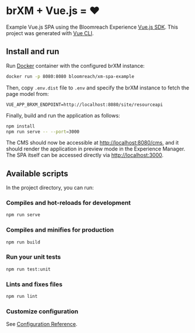 # brXM + Vue.js = ♥️
Example Vue.js SPA using the Bloomreach Experience [Vue.js SDK](https://www.npmjs.com/package/@bloomreach/vue-sdk).
This project was generated with [Vue CLI](https://cli.vuejs.org/).

## Install and run
Run [Docker](https://hub.docker.com/r/bloomreach/xm-spa-example) container with the configured brXM instance:
```bash
docker run -p 8080:8080 bloomreach/xm-spa-example
```

Then, copy `.env.dist` file to `.env` and specify the brXM instance to fetch the page model from:
```
VUE_APP_BRXM_ENDPOINT=http://localhost:8080/site/resourceapi
```

Finally, build and run the application as follows:

```bash
npm install
npm run serve -- --port=3000
```

The CMS should now be accessible at <http://localhost:8080/cms>, and it should render the application in preview mode in the Experience Manager.
The SPA itself can be accessed directly via <http://localhost:3000>.

## Available scripts
In the project directory, you can run:

### Compiles and hot-reloads for development
```bash
npm run serve
```

### Compiles and minifies for production
```bash
npm run build
```

### Run your unit tests
```bash
npm run test:unit
```

### Lints and fixes files
```bash
npm run lint
```

### Customize configuration
See [Configuration Reference](https://cli.vuejs.org/config/).
